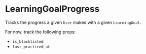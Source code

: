 # LearningGoalProgress

Tracks the progress a given `User` makes with a given `LearningGoal`.

For now, track the following props:

- `is_blacklisted`
- `last_practiced_at`